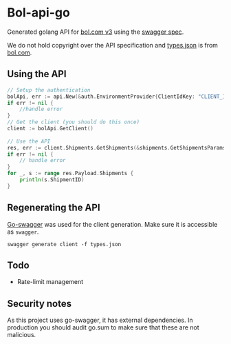 # Bol-api-go
Generated golang API for [bol.com v3](https://api.bol.com/retailer/public/redoc/v3) using the [swagger spec](https://api.bol.com/retailer/public/apispec/v3).

We do not hold copyright over the API specification and [types.json](types.json) is from [bol.com](https://api.bol.com/retailer/public/apispec/v3).

## Using the API
```go
// Setup the authentication
bolApi, err := api.New(&auth.EnvironmentProvider{ClientIdKey: "CLIENT_ID", ClientSecretKey: "CLIENT_SECRET"})
if err != nil {
	//handle error
}
// Get the client (you should do this once)
client := bolApi.GetClient()
	
// Use the API
res, err := client.Shipments.GetShipments(&shipments.GetShipmentsParams{Context:context.Background()})
if err != nil {
	// handle error
}
for _, s := range res.Payload.Shipments {
	println(s.ShipmentID)
}
```


## Regenerating the API
[Go-swagger](https://github.com/go-swagger/go-swagger) was used for the client generation. Make sure it is accessible as `swagger`.
```shell script
swagger generate client -f types.json
```

## Todo
* Rate-limit management

## Security notes
As this project uses go-swagger, it has external dependencies. In production you should audit go.sum to make sure that these are not malicious.